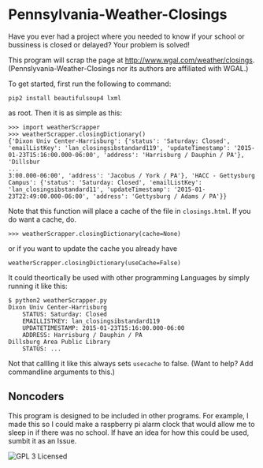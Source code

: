 # Pennsylvania-Weather-Closings
Have you ever had a project where you needed to know if your school or bussiness is closed or delayed? Your problem is solved!

This program will scrap the page at http://www.wgal.com/weather/closings. (Pennslyvania-Weather-Closings nor its authors are affiliated with WGAL.)

To get started, first run the following to command:
```
pip2 install beautifulsoup4 lxml
```
as root. Then it is as simple as this:
```
>>> import weatherScrapper
>>> weatherScrapper.closingDictionary()
{'Dixon Univ Center-Harrisburg': {'status': 'Saturday: Closed', 'emailListKey': 'lan_closingsibstandard119', 'updateTimestamp': '2015-01-23T15:16:00.000-06:00', 'address': 'Harrisburg / Dauphin / PA'}, 'Dillsbur
...
3:00.000-06:00', 'address': 'Jacobus / York / PA'}, 'HACC - Gettysburg Campus': {'status': 'Saturday: Closed', 'emailListKey': 'lan_closingsibstandard11', 'updateTimestamp': '2015-01-23T22:49:00.000-06:00', 'address': 'Gettysburg / Adams / PA'}}
```

Note that this function will place a cache of the file in `closings.html`. If you do want a cache, do.
```
>>> weatherScrapper.closingDictionary(cache=None)
```

or if you want to update the cache you already have

```
weatherScrapper.closingDictionary(useCache=False)
```

It could theortically be used with other programming Languages by simply running it like this:
```
$ python2 weatherScrapper.py
Dixon Univ Center-Harrisburg
	STATUS: Saturday: Closed
	EMAILLISTKEY: lan_closingsibstandard119
	UPDATETIMESTAMP: 2015-01-23T15:16:00.000-06:00
	ADDRESS: Harrisburg / Dauphin / PA
Dillsburg Area Public Library
	STATUS: ...
```

Not that callling it like this always sets `usecache` to false. (Want to help? Add commandline arguments to this.)

## Noncoders
This program is designed to be included in other programs. For example, I made this so I could make a raspberry pi alarm  clock that would allow me to sleep in if there was no school. If have an idea for how this could be used, sumbit it as an Issue.

![GPL 3 Licensed](https://www.gnu.org/graphics/gplv3-127x51.png)

